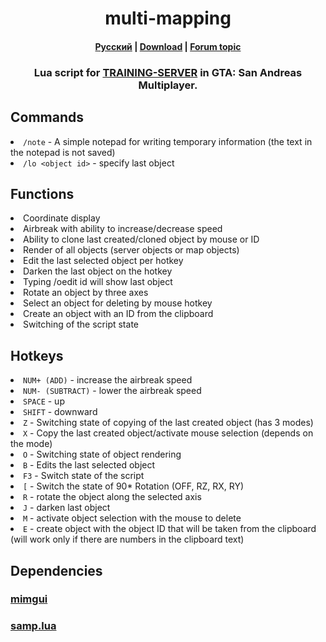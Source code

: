 <h1 align="center">multi-mapping</h1>
<h4 align="center"><a href="./README.md">Русский</a> | <a href="https://github.com/les1er1/multi-mapping/releases">Download</a> | <a href="https://forum.training-server.com/d/13293-multi-mapping-build-0004">Forum topic</a></h4>
<h3 align="center">Lua script for <a href="https://training-server.com">TRAINING-SERVER</a> in GTA: San Andreas Multiplayer.</h3>

<h2>Commands</h2>

<li><code>/note</code> - A simple notepad for writing temporary information (the text in the notepad is not saved)</li>
<li><code>/lo &lt;object id&gt;</code> - specify last object
</li>

<h2>Functions</h2>

<li>Coordinate display</li>
<li>Airbreak with ability to increase/decrease speed</li>
<li>Ability to clone last created/cloned object by mouse or ID</li>
<li>Render of all objects (server objects or map objects)</li>
<li>Edit the last selected object per hotkey</li>
<li>Darken the last object on the hotkey</li>
<li>Typing /oedit id will show last object</li>
<li>Rotate an object by three axes</li>
<li>Select an object for deleting by mouse hotkey</li>
<li>Create an object with an ID from the clipboard</li>
<li>Switching of the script state
</li>

<h2>Hotkeys</h2>

<li><code>NUM+ (ADD)</code> - increase the airbreak speed</li>
<li><code>NUM- (SUBTRACT)</code> - lower the airbreak speed</li>
<li><code>SPACE</code> - up</li>
<li><code>SHIFT</code> - downward</li>
<li><code>Z</code> - Switching state of copying of the last created object (has 3 modes)</li>
<li><code>X</code> - Copy the last created object/activate mouse selection (depends on the mode)</li>
<li><code>O</code> - Switching state of object rendering</li>
<li><code>B</code> - Edits the last selected object</li>
<li><code>F3</code> - Switch state of the script</li>
<li><code>[</code> - Switch the state of 90* Rotation (OFF, RZ, RX, RY)</li>
<li><code>R</code> - rotate the object along the selected axis</li>
<li><code>J</code> - darken last object</li>
<li><code>M</code> - activate object selection with the mouse to delete</li>
<li><code>E</code> - create object with the object ID that will be taken from the clipboard (will work only if there are numbers in the clipboard text)

<h2>Dependencies</h2>
<h3><a href="https://github.com/THE-FYP/mimgui/releases/download/v1.7.0/mimgui-v1.7.0.zip">mimgui</a></h3>
<h3><a href="https://github.com/THE-FYP/SAMP.Lua/releases/download/v2.3.0/samp-lua-v2.3.0.zip">samp.lua</a></h3>
</li>

